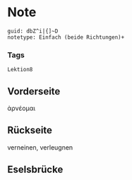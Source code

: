 # Note
```
guid: dbZ^i|{]~D
notetype: Einfach (beide Richtungen)+
```

### Tags
```
Lektion8
```

## Vorderseite
ἀρνέομαι

## Rückseite
verneinen, verleugnen

## Eselsbrücke

